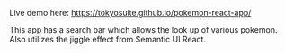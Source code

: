 Live demo here: https://tokyosuite.github.io/pokemon-react-app/

This app has a search bar which allows the look up of various pokemon. Also utilizes the jiggle effect from Semantic UI React.



